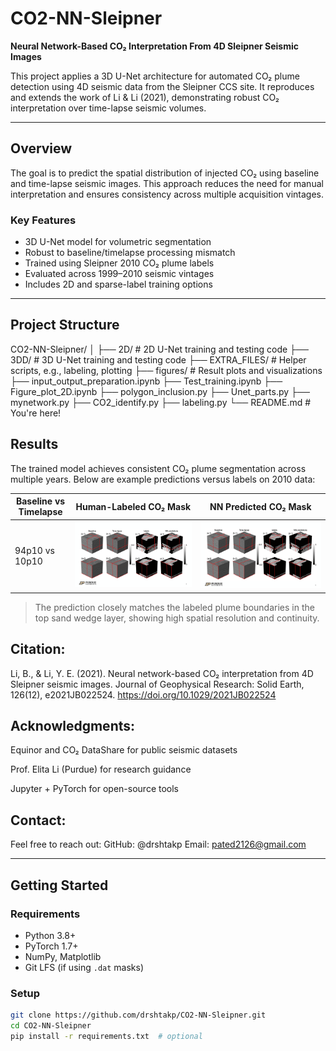 # CO2-NN-Sleipner

**Neural Network-Based CO₂ Interpretation From 4D Sleipner Seismic Images**

This project applies a 3D U-Net architecture for automated CO₂ plume detection using 4D seismic data from the Sleipner CCS site. It reproduces and extends the work of Li & Li (2021), demonstrating robust CO₂ interpretation over time-lapse seismic volumes.

---

## Overview

The goal is to predict the spatial distribution of injected CO₂ using baseline and time-lapse seismic images. This approach reduces the need for manual interpretation and ensures consistency across multiple acquisition vintages.

### Key Features

- 3D U-Net model for volumetric segmentation
- Robust to baseline/timelapse processing mismatch
- Trained using Sleipner 2010 CO₂ plume labels
- Evaluated across 1999–2010 seismic vintages
- Includes 2D and sparse-label training options

---

## Project Structure

CO2-NN-Sleipner/
│
├── 2D/ # 2D U-Net training and testing code
├── 3DD/ # 3D U-Net training and testing code
├── EXTRA_FILES/ # Helper scripts, e.g., labeling, plotting
├── figures/ # Result plots and visualizations
├── input_output_preparation.ipynb
├── Test_training.ipynb
├── Figure_plot_2D.ipynb
├── polygon_inclusion.py
├── Unet_parts.py
├── mynetwork.py
├── CO2_identify.py
├── labeling.py
└── README.md # You're here!

## Results

The trained model achieves consistent CO₂ plume segmentation across multiple years. Below are example predictions versus labels on 2010 data:

| Baseline vs Timelapse | Human-Labeled CO₂ Mask | NN Predicted CO₂ Mask |
|-----------------------|------------------------|------------------------|
| 94p10 vs 10p10        | ![Label](figures/Results.png) | ![Prediction](figures/Results.png) |

> The prediction closely matches the labeled plume boundaries in the top sand wedge layer, showing high spatial resolution and continuity.

## Citation:
Li, B., & Li, Y. E. (2021). Neural network-based CO₂ interpretation from 4D Sleipner seismic images. Journal of Geophysical Research: Solid Earth, 126(12), e2021JB022524. https://doi.org/10.1029/2021JB022524

## Acknowledgments:
Equinor and CO₂ DataShare for public seismic datasets

Prof. Elita Li (Purdue) for research guidance

Jupyter + PyTorch for open-source tools

## Contact:
Feel free to reach out:
GitHub: @drshtakp
Email: pated2126@gmail.com

---

## Getting Started

### Requirements

- Python 3.8+
- PyTorch 1.7+
- NumPy, Matplotlib
- Git LFS (if using `.dat` masks)

### Setup

```bash
git clone https://github.com/drshtakp/CO2-NN-Sleipner.git
cd CO2-NN-Sleipner
pip install -r requirements.txt  # optional
